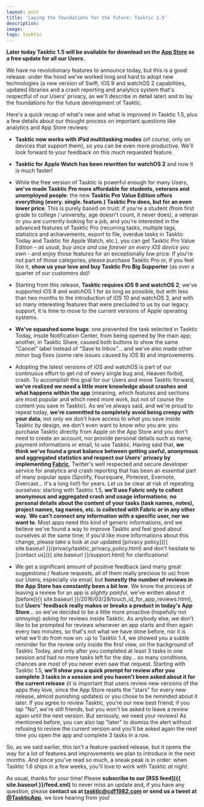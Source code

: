 ```yaml
---
layout: post
title: 'Laying the foundations for the future: Tasktic 1.5'
description:
image:
tags: tasktic
---
```

**Later today Tasktic 1.5 will be available for download on the [App Store](https://geo.itunes.apple.com/us/app/tasktic-manage-your-tasks/id1036139076?mt=8&at=1000l3L9&ct=website) as a free update for all our Users.**

We have no revolutionary features to announce today, but this is a good release: under the hood we've worked long and hard to adopt new technologies (a new version of Swift, iOS 9 and watchOS 2 capabilities, updated libraries and a crash reporting and analytics system that's respectful of our Users' privacy, as we'll describe in detail later) and to lay the foundations for the future development of Tasktic.

Here's a quick recap of what's new and what is improved in Tasktic 1.5, plus a few details about our thought process on important questions like analytics and App Store reviews:

-   **Tasktic now works with iPad multitasking modes** (of course, only on devices that support them), so you can be even more productive. We'll look forward to your feedback on this much requested feature.

-   **Tasktic for Apple Watch has been rewritten for watchOS 2** and now it is much faster!

-   While the free version of Tasktic is powerful enough for many Users, **we've made Tasktic Pro more affordable for students, veterans and unemployed people**: the new **Tasktic Pro Value Edition offers everything (every. single. feature.) Tasktic Pro does, but for an even lower price**.
    This is purely based on trust: if you're a student (from first grade to college / university, age doesn't count, it never does), a veteran or you are currently looking for a job, and you're interested in the advanced features of Tasktic Pro (recurring tasks, multiple tags, statistics and achievements, export to file, overdue tasks in Tasktic Today and Tasktic for Apple Watch, etc.), you can get Tasktic Pro Value Edition - *as usual, buy once and use forever on every iOS device you own* - and enjoy those features for an exceptionally low price.
    If you're not part of those categories, please purchase Tasktic Pro or, if you feel like it, **show us your love and buy Tasktic Pro Big Supporter** (as over a quarter of our customers do)!

-   Starting from this release, **Tasktic requires iOS 9 and watchOS 2**; we've supported iOS 8 and watchOS 1 for as long as possible, but with less than two months to the introduction of iOS 10 and watchOS 3, and with so many interesting features that were precluded to us by our legacy support, it is time to move to the current versions of Apple operating systems.

-   **We've squashed some bugs**: one prevented the task selected in Tasktic Today, inside Notification Center, from being opened by the main app; another, in Tasktic Share, caused both buttons to show the same "Cancel" label instead of "Save to Inbox"... and we've also made other minor bug fixes (some rare issues caused by iOS 8) and improvements.

-   Adopting the latest versions of iOS and watchOS is part of our continuous effort to get rid of every single bug and, Heaven forbid, crash. To accomplish this goal for our Users and move Tasktic forward, **we've realized we need a little more knowledge about crashes and what happens within the app** (meaning, which features and sections are most popular and which need more work, but not of course the content you save in Tasktic).
    As we've always said, and we're proud to repeat today, **we're committed to completely avoid being creepy with your data**; not only we don't have access to *what* you save inside Tasktic by design, we don't even want to know *who* you are: you purchase Tasktic directly from Apple on the App Store and you don't need to create an account, nor provide personal details such as name, payment informations or email, to use Tasktic.
    Having said that, **we think we've found a great balance between getting useful, anonymous and aggregated statistics and respect our Users' privacy by implementing [Fabric](https://get.fabric.io/)**, Twitter's well respected and secure developer service for analytics and crash reporting that has been an essential part of many popular apps (Spotify, Foursquare, Pinterest, Evernote, Overcast... it's a long list!) for years.
    Let us be clear at risk of repeating ourselves: starting with Tasktic 1.5, **we'll use Fabric only to collect anonymous and aggregated crash and usage informations**; **no personal details about the content of your tasks (task names, notes), project names, tag names, etc. is collected with Fabric or in any other way**. **We can't connect any information with a specific user, nor we want to**.
    Most apps need this kind of generic informations, and we believe we've found a way to improve Tasktic and feel good about ourselves at the same time; if you'd like more informations about this change, please take a look at our updated [privacy policy]({{ site.baseurl }}/privacy/tasktic_privacy_policy.html) and don't hesitate to [contact us]({{ site.baseurl }}/support.html) for clarifications!

-   We get a significant amount of positive feedback (and many great suggestions / feature requests, all of them really precious to us) from our Users, especially via email, but **honestly the number of reviews in the App Store has constantly been a bit low**.
    We know the process of leaving a review for an app is *slightly painful*, we've written about it [before]({{ site.baseurl }}/2016/03/28/touch_id_for_app_reviews.html), but **Users' feedback really makes or breaks a product in today's App Store**... so we've decided to be a little more proactive (hopefully not *annoying*) asking for reviews inside Tasktic.
    As anybody else, we don't like to be prompted for reviews whenever an app starts and then again every two minutes, so that's not what we have done before, nor it is what we'll do from now on: up to Tasktic 1.4, we showed you a subtle reminder for the review only inside the first view, on the background of Tasktic Today, and only after you completed at least 3 tasks in one session and had no more tasks left for the day... so many conditions, chances are most of you never even saw that request.
    Starting with Tasktic 1.5, **we'll show you a quick prompt for review after you complete 3 tasks in a session and you haven't been asked about it for the current release** (it is important that users review new versions of the apps they love, since the App Store resets the "stars" for every new release, almost punishing updates) or you chose to be reminded about it later. If you agree to review Tasktic, you're our new best friend; if you tap "No", we're still friends, but you won't be asked to leave a review again until the next version. But seriously, we need your reviews!
    As mentioned before, you can also tap "later" to dismiss the alert without refusing to review the current version and you'll be asked again the next time you open the app and complete 3 tasks in a row.

So, as we said earlier, this isn't a feature-packed release, but it opens the way for a lot of features and improvements we plan to introduce in the next months. And since you've read so much, a sneak peak is in order: when Tasktic 1.6 ships in a few weeks, you'll love to work with Tasktic *at night*.

As usual, thanks for your time! Please **subscribe to our [RSS feed]({{ site.baseurl }}/feed.xml)** to never miss an update and, if you have any question, please **contact us at <tasktic@cdf1982.com> or send us a tweet at [@TaskticApp](https://twitter.com/taskticapp)**, we love hearing from you!